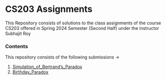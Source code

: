 # CS203 Assignments

This Repository consists of solutions to the class assignments of the course CS203 offered in Spring 2024 Semester (Second Half) under the instructor Subhajit Roy

### Contents

This repository consists of the following submissions &rarr;

1. [Simulation_of_Bertrand’s_Paradox](/Simulation_of_Bertrand’s_Paradox/) 
2. [Birthday_Paradox](/Birthday_Paradox/)
 